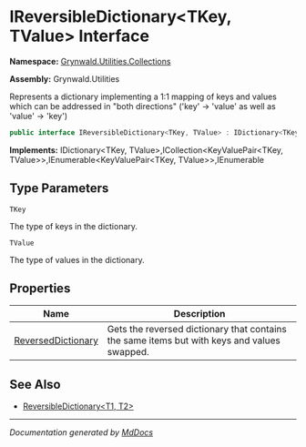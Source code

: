 ﻿# IReversibleDictionary\<TKey, TValue\> Interface

**Namespace:** [Grynwald.Utilities.Collections](../index.md)

**Assembly:** Grynwald.Utilities

Represents a dictionary implementing a 1:1 mapping of keys and values which can be addressed in "both directions" ('key' \-\> 'value' as well as 'value' \-\> 'key')

```csharp
public interface IReversibleDictionary<TKey, TValue> : IDictionary<TKey, TValue>, ICollection<KeyValuePair<TKey, TValue>>, IEnumerable<KeyValuePair<TKey, TValue>>, IEnumerable
```

**Implements:** IDictionary\<TKey, TValue\>,ICollection\<KeyValuePair\<TKey, TValue\>\>,IEnumerable\<KeyValuePair\<TKey, TValue\>\>,IEnumerable

## Type Parameters

`TKey`

The type of keys in the dictionary.

`TValue`

The type of values in the dictionary.

## Properties

| Name                                                   | Description                                                                                 |
| ------------------------------------------------------ | ------------------------------------------------------------------------------------------- |
| [ReversedDictionary](properties/ReversedDictionary.md) | Gets the reversed dictionary that contains the same items but with keys and values swapped. |

## See Also

- [ReversibleDictionary\<T1, T2\>](../ReversibleDictionary-2/index.md)

___

*Documentation generated by [MdDocs](https://github.com/ap0llo/mddocs)*
